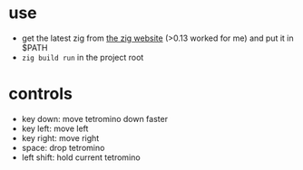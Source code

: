 # use
- get the latest zig from [the zig website](https://ziglang.org) (>0.13 worked for me) and put it in $PATH
- `zig build run` in the project root

# controls
- key down: move tetromino down faster
- key left: move left
- key right: move right
- space: drop tetromino
- left shift: hold current tetromino
